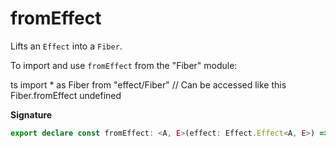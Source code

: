 # fromEffect

Lifts an `Effect` into a `Fiber`.

To import and use `fromEffect` from the "Fiber" module:

ts
import \* as Fiber from "effect/Fiber"
// Can be accessed like this
Fiber.fromEffect
undefined

**Signature**

```ts
export declare const fromEffect: <A, E>(effect: Effect.Effect<A, E>) => Effect.Effect<Fiber<A, E>>
```
